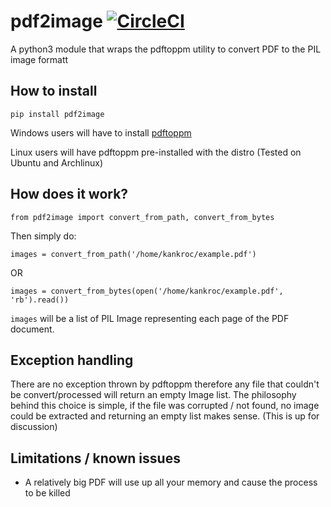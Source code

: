 # pdf2image [![CircleCI](https://circleci.com/gh/Kankroc/pdf2image.svg?style=svg)](https://circleci.com/gh/Kankroc/pdf2image)
A python3 module that wraps the pdftoppm utility to convert PDF to the PIL image formatt

## How to install

` pip install pdf2image `

Windows users will have to install [pdftoppm](https://sourceforge.net/projects/poppler-win32/)

Linux users will have pdftoppm pre-installed with the distro (Tested on Ubuntu and Archlinux)

## How does it work?
` from pdf2image import convert_from_path, convert_from_bytes `

Then simply do:

` images = convert_from_path('/home/kankroc/example.pdf') `

OR

` images = convert_from_bytes(open('/home/kankroc/example.pdf', 'rb').read()) `

`images` will be a list of PIL Image representing each page of the PDF document.

## Exception handling

There are no exception thrown by pdftoppm therefore any file that couldn't be convert/processed will return an empty Image list. The philosophy behind this choice is simple, if the file was corrupted / not found, no image could be extracted and returning an empty list makes sense. (This is up for discussion)

## Limitations / known issues

- A relatively big PDF will use up all your memory and cause the process to be killed
